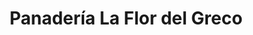 ---
title: "Panadería La Flor del Greco"
url: /caracas/panaderia-la-flor-del-greco/
shop: Bäckerei
---